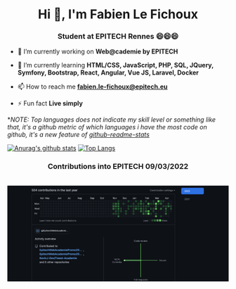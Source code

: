 <h1 align="center">Hi 👋, I'm Fabien Le Fichoux</h1>
<h3 align="center">Student at EPITECH Rennes 😄😄😄</h3>

- 🔭 I’m currently working on **Web@cademie by EPITECH**

- 🌱 I’m currently learning **HTML/CSS, JavaScript, PHP, SQL, JQuery, Symfony, Bootstrap, React, Angular, Vue JS, Laravel, Docker**

- 📫 How to reach me **fabien.le-fichoux@epitech.eu**

- ⚡ Fun fact **Live simply**

**NOTE: Top languages does not indicate my skill level or something like that, it's a github metric of which languages i have the most code on github, it's a new feature of [github-readme-stats](https://github.com/anuraghazra/github-readme-stats)*

<!---
Mooliinex/Mooliinex is a ✨ special ✨ repository because its `README.md` (this file) appears on your GitHub profile.
You can click the Preview link to take a look at your changes.

- 🔭 I’m currently working on ...
- 🌱 I’m currently learning ...
- 👯 I’m looking to collaborate on ...
- 🤔 I’m looking for help with ...
- 💬 Ask me about ...
- 📫 How to reach me: ...
- 😄 Pronouns: ...
- ⚡ Fun fact: ...
-->

[![Anurag's github stats](https://github-readme-stats.vercel.app/api?username=mooliinex&layout=compact&theme=radical)](https://github.com/anuraghazra/github-readme-stats)
[![Top Langs](https://github-readme-stats.vercel.app/api/top-langs/?username=mooliinex&layout=compact&theme=radical)](https://github.com/anuraghazra/github-readme-stats)
<h3 align="center">Contributions into EPITECH 09/03/2022</h3>
<div align="center">
	<br>
	<img src="Commit EPITECH/ 2022-04-21.png" >
	<br>
</div>
